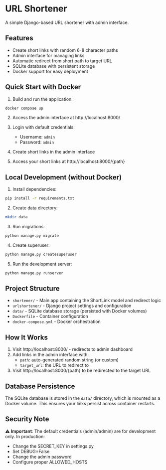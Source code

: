 # URL Shortener

A simple Django-based URL shortener with admin interface.

## Features

- Create short links with random 6-8 character paths
- Admin interface for managing links
- Automatic redirect from short path to target URL
- SQLite database with persistent storage
- Docker support for easy deployment

## Quick Start with Docker

1. Build and run the application:
```bash
docker compose up
```

2. Access the admin interface at http://localhost:8000/

3. Login with default credentials:
   - Username: `admin`
   - Password: `admin`

4. Create short links in the admin interface

5. Access your short links at http://localhost:8000/{path}

## Local Development (without Docker)

1. Install dependencies:
```bash
pip install -r requirements.txt
```

2. Create data directory:
```bash
mkdir data
```

3. Run migrations:
```bash
python manage.py migrate
```

4. Create superuser:
```bash
python manage.py createsuperuser
```

5. Run the development server:
```bash
python manage.py runserver
```

## Project Structure

- `shortener/` - Main app containing the ShortLink model and redirect logic
- `urlshortener/` - Django project settings and configuration
- `data/` - SQLite database storage (persisted with Docker volumes)
- `Dockerfile` - Container configuration
- `docker-compose.yml` - Docker orchestration

## How It Works

1. Visit http://localhost:8000/ - redirects to admin dashboard
2. Add links in the admin interface with:
   - `path`: auto-generated random string (or custom)
   - `target_url`: the URL to redirect to
3. Visit http://localhost:8000/{path} to be redirected to the target URL

## Database Persistence

The SQLite database is stored in the `data/` directory, which is mounted as a Docker volume. This ensures your links persist across container restarts.

## Security Note

⚠️ **Important**: The default credentials (admin/admin) are for development only. In production:
- Change the SECRET_KEY in settings.py
- Set DEBUG=False
- Change the admin password
- Configure proper ALLOWED_HOSTS
